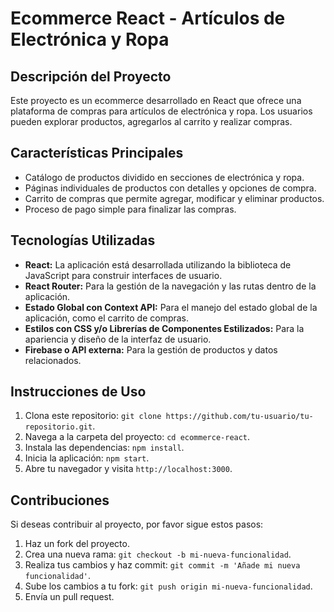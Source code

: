 # Ecommerce React - Artículos de Electrónica y Ropa

## Descripción del Proyecto

Este proyecto es un ecommerce desarrollado en React que ofrece una plataforma de compras para artículos de electrónica y ropa. Los usuarios pueden explorar productos, agregarlos al carrito y realizar compras.

## Características Principales

- Catálogo de productos dividido en secciones de electrónica y ropa.
- Páginas individuales de productos con detalles y opciones de compra.
- Carrito de compras que permite agregar, modificar y eliminar productos.
- Proceso de pago simple para finalizar las compras.

## Tecnologías Utilizadas

- **React:** La aplicación está desarrollada utilizando la biblioteca de JavaScript para construir interfaces de usuario.
- **React Router:** Para la gestión de la navegación y las rutas dentro de la aplicación.
- **Estado Global con Context API:** Para el manejo del estado global de la aplicación, como el carrito de compras.
- **Estilos con CSS y/o Librerías de Componentes Estilizados:** Para la apariencia y diseño de la interfaz de usuario.
- **Firebase o API externa:** Para la gestión de productos y datos relacionados.

## Instrucciones de Uso

1. Clona este repositorio: `git clone https://github.com/tu-usuario/tu-repositorio.git`.
2. Navega a la carpeta del proyecto: `cd ecommerce-react`.
3. Instala las dependencias: `npm install`.
4. Inicia la aplicación: `npm start`.
5. Abre tu navegador y visita `http://localhost:3000`.

## Contribuciones

Si deseas contribuir al proyecto, por favor sigue estos pasos:

1. Haz un fork del proyecto.
2. Crea una nueva rama: `git checkout -b mi-nueva-funcionalidad`.
3. Realiza tus cambios y haz commit: `git commit -m 'Añade mi nueva funcionalidad'`.
4. Sube los cambios a tu fork: `git push origin mi-nueva-funcionalidad`.
5. Envía un pull request.
